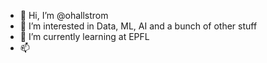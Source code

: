- 👋 Hi, I’m @ohallstrom
- 👀 I’m interested in Data, ML, AI and a bunch of other stuff
- 🌱 I’m currently learning at EPFL
- 📫 

<!---
ohallstrom/ohallstrom is a ✨ special ✨ repository because its `README.md` (this file) appears on your GitHub profile.
You can click the Preview link to take a look at your changes.
--->
